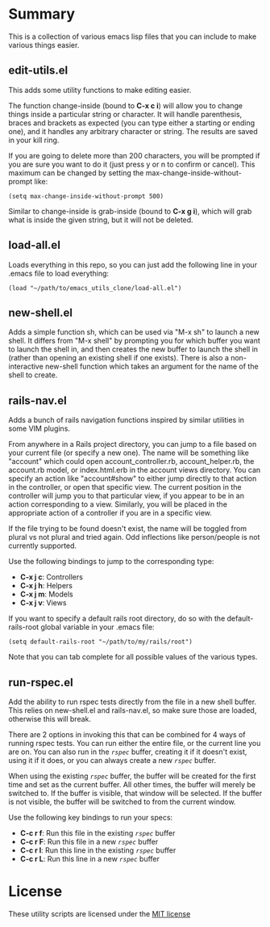 # Summary

This is a collection of various emacs lisp files that you can include
to make various things easier.

## edit-utils.el

This adds some utility functions to make editing easier.

The function change-inside (bound to **C-x c i**) will allow you to
change things inside a particular string or character.  It will handle
parenthesis, braces and brackets as expected (you can type either a
starting or ending one), and it handles any arbitrary character or
string.  The results are saved in your kill ring.

If you are going to delete more than 200 characters, you will be
prompted if you are sure you want to do it (just press y or n to
confirm or cancel).  This maximum can be changed by setting the
max-change-inside-without-prompt like:

    (setq max-change-inside-without-prompt 500)

Similar to change-inside is grab-inside (bound to **C-x g i**), which
will grab what is inside the given string, but it will not be deleted.

## load-all.el

Loads everything in this repo, so you can just add the following line
in your .emacs file to load everything:

    (load "~/path/to/emacs_utils_clone/load-all.el")

## new-shell.el

Adds a simple function sh, which can be used via "M-x sh" to launch a
new shell.  It differs from "M-x shell" by prompting you for which
buffer you want to launch the shell in, and then creates the new
buffer to launch the shell in (rather than opening an existing shell
if one exists).  There is also a non-interactive new-shell function
which takes an argument for the name of the shell to create.

## rails-nav.el

Adds a bunch of rails navigation functions inspired by similar
utilities in some VIM plugins.

From anywhere in a Rails project directory, you can jump to a file
based on your current file (or specify a new one).  The name will be
something like "account" which could open account_controller.rb,
account_helper.rb, the account.rb model, or index.html.erb in the
account views directory.  You can specify an action like
"account#show" to either jump directly to that action in the
controller, or open that specific view.  The current position in the
controller will jump you to that particular view, if you appear to be
in an action corresponding to a view.  Similarly, you will be placed
in the appropriate action of a controller if you are in a specific
view.

If the file trying to be found doesn't exist, the name will be toggled
from plural vs not plural and tried again.  Odd inflections like
person/people is not currently supported.

Use the following bindings to jump to the corresponding type:

* **C-x j c**: Controllers
* **C-x j h**: Helpers
* **C-x j m**: Models
* **C-x j v**: Views

If you want to specify a default rails root directory, do so with the
default-rails-root global variable in your .emacs file:

    (setq default-rails-root "~/path/to/my/rails/root")

Note that you can tab complete for all possible values of the various
types.

## run-rspec.el

Add the ability to run rspec tests directly from the file in a new
shell buffer.  This relies on new-shell.el and rails-nav.el, so make
sure those are loaded, otherwise this will break.

There are 2 options in invoking this that can be combined for 4 ways
of running rspec tests.  You can run either the entire file, or the
current line you are on.  You can also run in the <code>*rspec*</code>
buffer, creating it if it doesn't exist, using it if it does, or you
can always create a new <code>*rspec*</code> buffer.

When using the existing <code>*rspec*</code> buffer, the buffer will
be created for the first time and set as the current buffer.  All
other times, the buffer will merely be switched to.  If the buffer is
visible, that window will be selected.  If the buffer is not visible,
the buffer will be switched to from the current window.

Use the following key bindings to run your specs:

* **C-c r f**: Run this file in the existing <code>*rspec*</code> buffer
* **C-c r F**: Run this file in a new <code>*rspec*</code> buffer
* **C-c r l**: Run this line in the existing <code>*rspec*</code> buffer
* **C-c r L**: Run this line in a new <code>*rspec*</code> buffer

# License

These utility scripts are licensed under the [MIT license](http://github.com/on-site/emacs_utils/blob/master/MIT-LICENSE.txt)
